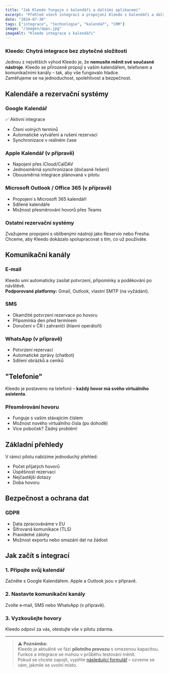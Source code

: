 ```yaml
---
title: "Jak Kleedo funguje s kalendáři a dalšími aplikacemi"
excerpt: "Přehled všech integrací a propojení Kleedo s kalendáři a dalšími nástroji, které už používáte."
date: "2024-07-30"
tags: ["integrace", "technologie", "kalendář", "CRM"]
image: "/images/apps.jpg"
imageAlt: "Kleedo integrace s kalendáři"
---
```




### Kleedo: Chytrá integrace bez zbytečné složitosti

Jednou z největších výhod Kleedo je, že **nemusíte měnit své současné nástroje**. Kleedo se přirozeně propojí s vaším kalendářem, telefonem a komunikačními kanály – tak, aby vše fungovalo hladce.  
Zaměřujeme se na jednoduchost, spolehlivost a bezpečnost.



## Kalendáře a rezervační systémy

### Google Kalendář  
✅ Aktivní integrace  
- Čtení volných termínů  
- Automatické vytváření a rušení rezervací  
- Synchronizace v reálném čase  

### Apple Kalendář (v přípravě)  
- Napojení přes iCloud/CalDAV  
- Jednosměrná synchronizace (dočasné řešení)  
- Obousměrná integrace plánovaná v pilotu  

### Microsoft Outlook / Office 365 (v přípravě)  
- Propojení s Microsoft 365 kalendáři  
- Sdílené kalendáře  
- Možnost přesměrování hovorů přes Teams  

### Ostatní rezervační systémy  
Zvažujeme propojení s oblíbenými nástroji jako Reservio nebo Fresha. Chceme, aby Kleedo dokázalo spolupracovat s tím, co už používáte.



## Komunikační kanály

### E‑mail  
Kleedo umí automaticky zasílat potvrzení, připomínky a poděkování po návštěvě.  
**Podporované platformy:** Gmail, Outlook, vlastní SMTP (na vyžádání).  

### SMS  
- Okamžité potvrzení rezervace po hovoru  
- Připomínka den před termínem  
- Doručení v ČR i zahraničí (hlavní operátoři)  

### WhatsApp (v přípravě)  
- Potvrzení rezervací  
- Automatické zprávy (chatbot)  
- Sdílení obrázků a ceníků  



## "Telefonie"

Kleedo je postaveno na telefonii – **každý hovor má svého virtuálního asistenta**.  

### Přesměrování hovoru  
- Funguje s vaším stávajícím číslem  
- Možnost nového virtuálního čísla (po dohodě)  
- Více poboček? Žádný problém!



## Základní přehledy

V rámci pilotu nabízíme jednoduchý přehled:  
- Počet přijatých hovorů  
- Úspěšnost rezervací  
- Nejčastější dotazy  
- Doba hovoru  


## Bezpečnost a ochrana dat

### GDPR  
- Data zpracováváme v EU  
- Šifrovaná komunikace (TLS)  
- Pravidelné zálohy  
- Možnost exportu nebo smazání dat na žádost  



## Jak začít s integrací

### 1. Připojte svůj kalendář  
Začněte s Google Kalendářem. Apple a Outlook jsou v přípravě.  

### 2. Nastavte komunikační kanály  
Zvolte e‑mail, SMS nebo WhatsApp (v přípravě).  

### 3. Vyzkoušejte hovory  
Kleedo odpoví za vás, otestujte vše v pilotu zdarma.  



---

> ⚠️ **Poznámka:**  
> Kleedo je aktuálně ve fázi **pilotního provozu** s omezenou kapacitou.  
> Funkce a integrace se mohou v průběhu testování měnit.  
> Pokud se chcete zapojit, vyplňte [následující formulář](../../demo) – ozveme se vám, jakmile se uvolní místo.
